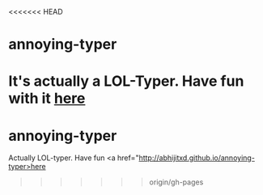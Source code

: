 <<<<<<< HEAD
# annoying-typer
It's actually a LOL-Typer. 
Have fun with it <a href="http://abhijitxd.github.io/annoying-typer/">here</a>
=======
# annoying-typer 
Actually LOL-typer.
Have fun <a href="http://abhijitxd.github.io/annoying-typer>here</a>
>>>>>>> origin/gh-pages

